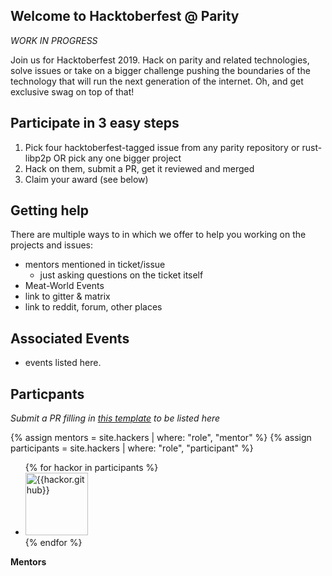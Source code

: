 ## Welcome to Hacktoberfest @ Parity

_WORK IN PROGRESS_

Join us for Hacktoberfest 2019. Hack on parity and related technologies, solve issues or take on a bigger challenge pushing the boundaries of the technology that will run the next generation of the internet. Oh, and get exclusive swag on top of that!

## Participate in 3 easy steps

 1. Pick four hacktoberfest-tagged issue from any parity repository or rust-libp2p
    OR pick any one bigger project
 2. Hack on them, submit a PR, get it reviewed and merged
 3. Claim your award (see below)

## Getting help

There are multiple ways to in which we offer to help you working on the projects and issues:
 - mentors mentioned in ticket/issue
   - just asking questions on the ticket itself
 - Meat-World Events
 - link to gitter & matrix
 - link to reddit, forum, other places

## Associated Events

 - events listed here.

## Particpants
_Submit a PR filling in [this template]() to be listed here_

{% assign mentors = site.hackers | where: "role", "mentor"  %}
{% assign participants = site.hackers | where: "role", "participant"  %}

<ul>
{% for hackor in participants  %}
    <li>
        <a href="https://github.com/{{hackor.github}}" title="{{hackor.github}}"><img src="https://github.com/{{hackor.github}}.png" width="100" alt="{{hackor.github}}"/>
        </a>
    </li>
{% endfor %}
</ul>

**Mentors**
<ul>
</ul>